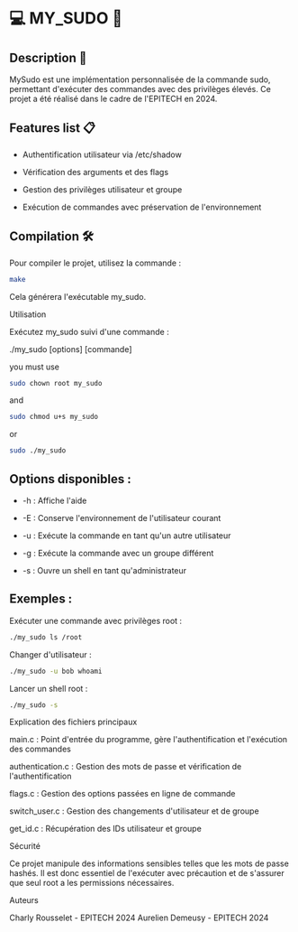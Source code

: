 # 💻 MY_SUDO 🐚

## Description 📝

MySudo est une implémentation personnalisée de la commande sudo, permettant d'exécuter des commandes avec des privilèges élevés. Ce projet a été réalisé dans le cadre de l'EPITECH en 2024.

## Features list 📋

- Authentification utilisateur via /etc/shadow

- Vérification des arguments et des flags

- Gestion des privilèges utilisateur et groupe

- Exécution de commandes avec préservation de l'environnement

## Compilation 🛠️

Pour compiler le projet, utilisez la commande :

```sh
make
```

Cela générera l'exécutable my_sudo.

Utilisation

Exécutez my_sudo suivi d'une commande :

./my_sudo [options] [commande]

you must use

```sh
sudo chown root my_sudo
```
and

```sh
sudo chmod u+s my_sudo
```
or

```sh
sudo ./my_sudo
```

## Options disponibles :

- -h : Affiche l'aide

- -E : Conserve l'environnement de l'utilisateur courant

- -u <utilisateur> : Exécute la commande en tant qu'un autre utilisateur

- -g <groupe> : Exécute la commande avec un groupe différent

- -s : Ouvre un shell en tant qu'administrateur

## Exemples :

Exécuter une commande avec privilèges root :

```sh
./my_sudo ls /root
```

Changer d'utilisateur :

```sh
./my_sudo -u bob whoami
```

Lancer un shell root :

```sh
./my_sudo -s
```

Explication des fichiers principaux

main.c : Point d'entrée du programme, gère l'authentification et l'exécution des commandes

authentication.c : Gestion des mots de passe et vérification de l'authentification

flags.c : Gestion des options passées en ligne de commande

switch_user.c : Gestion des changements d'utilisateur et de groupe

get_id.c : Récupération des IDs utilisateur et groupe

Sécurité

Ce projet manipule des informations sensibles telles que les mots de passe hashés. Il est donc essentiel de l'exécuter avec précaution et de s'assurer que seul root a les permissions nécessaires.

Auteurs

Charly Rousselet - EPITECH 2024
Aurelien Demeusy - EPITECH 2024
